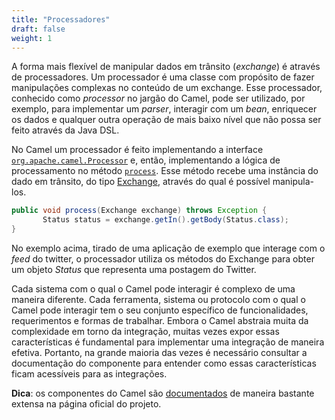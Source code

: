 ```yaml
---
title: "Processadores"
draft: false
weight: 1
---
```


A forma mais flexível de manipular dados em trânsito (_exchange_) é através de processadores. Um processador é uma classe com propósito de fazer manipulações complexas no conteúdo de um exchange. Esse processador, conhecido como _processor_ no jargão do Camel, pode ser utilizado, por exemplo, para implementar um _parser_, interagir com um _bean_, enriquecer os dados e qualquer outra operação de mais baixo nível que não possa ser feito através da Java DSL.

No Camel um processador é feito implementando a interface [`org.apache.camel.Processor`](https://www.javadoc.io/static/org.apache.camel/camel-api/3.11.1/org/apache/camel/Processor.html) e, então, implementando a lógica de processamento no método [`process`](https://www.javadoc.io/static/org.apache.camel/camel-api/3.11.1/org/apache/camel/Processor.html#process-org.apache.camel.Exchange-). Esse método recebe uma instância do dado em trânsito, do tipo [Exchange](https://www.javadoc.io/static/org.apache.camel/camel-api/3.11.1/org/apache/camel/Exchange.html), através do qual é possível manipula-los.

```java
public void process(Exchange exchange) throws Exception {
       Status status = exchange.getIn().getBody(Status.class);
}
```

No exemplo acima, tirado de uma aplicação de exemplo que interage com o _feed_ do twitter, o processador utiliza os métodos do Exchange para obter um objeto _Status_ que representa uma postagem do Twitter.

Cada sistema com o qual o Camel pode interagir é complexo de uma maneira diferente. Cada ferramenta, sistema ou protocolo com o qual o Camel pode interagir tem o seu conjunto específico de funcionalidades, requerimentos e formas de trabalhar. Embora o Camel abstraia muita da complexidade em torno da integração, muitas vezes expor essas características é fundamental para implementar uma integração de maneira efetiva. Portanto, na grande maioria das vezes é necessário consultar a documentação do componente para entender como essas características ficam acessíveis para as integrações.

**Dica**: os componentes do Camel são [documentados](https://camel.apache.org/components/latest/) de maneira bastante extensa na página oficial do projeto.




